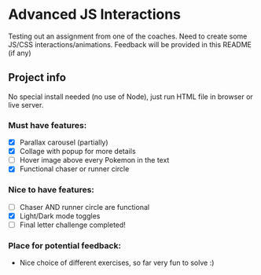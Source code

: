 # Advanced JS Interactions
Testing out an assignment from one of the coaches. 
Need to create some JS/CSS interactions/animations.
Feedback will be provided in this README (if any)

## Project info
No special install needed (no use of Node), just run HTML file in browser or live server.

### Must have features:
- [x] Parallax carousel (partially)
- [x] Collage with popup for more details
- [ ] Hover image above every Pokemon in the text
- [x] Functional chaser or runner circle

### Nice to have features:
- [ ] Chaser AND runner circle are functional
- [x] Light/Dark mode toggles
- [ ] Final letter challenge completed!

### Place for potential feedback:
- Nice choice of different exercises, so far very fun to solve :)
